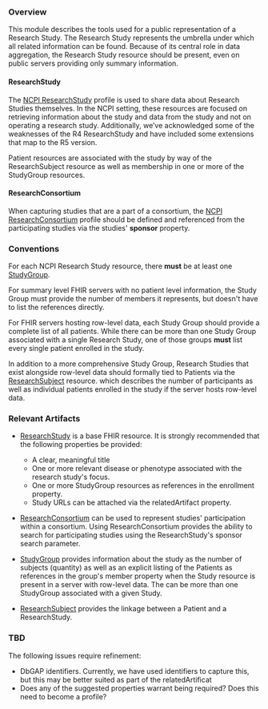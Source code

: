 ### Overview
This module describes the tools used for a public representation of a Research Study. The Research Study represents the umbrella under which all related information can be found. Because of its central role in data aggregation, the Research Study resource should be present, even on public servers providing only summary information. 

#### ResearchStudy
The [NCPI ResearchStudy](StructureDefinition-ncpi-research-study.html) profile is used to share data about Research Studies themselves. In the NCPI setting, these resources are focused on retrieving information about the study and data from the study and not on operating a research study. Additionally, we’ve acknowledged some of the weaknesses of the R4 ResearchStudy and have included some extensions that map to the R5 version.

Patient resources are associated with the study by way of the ResearchSubject resource as well as membership in one or more of the StudyGroup resources. 

#### ResearchConsortium
When capturing studies that are a part of a consortium, the [NCPI ResearchConsortium](StructureDefinition-ncpi-research-consortium.html) profile should be defined and referenced from the participating studies via the studies' __sponsor__ property. 

### Conventions
For each NCPI Research Study resource, there **must** be at least one [StudyGroup](StructureDefinition-study-group.html).

For summary level FHIR servers with no patient level information, the Study Group must provide the number of members it represents, but doesn't have to list the references directly. 

For FHIR servers hosting row-level data, each Study Group should provide a complete list of all patients. While there can be more than one Study Group associated with a single Research Study, one of those groups **must** list every single patient enrolled in the study. 

In addition to a more comprehensive Study Group, Research Studies that exist alongside row-level data should formally tied to Patients via the [ResearchSubject](https://hl7.org/fhir/researchsubject.html) resource. 
 which describes the number of participants as well as individual patients enrolled in the study if the server hosts row-level data. 

### Relevant Artifacts
* [ResearchStudy](https://hl7.org/fhir/researchstudy.html) is a base FHIR resource. It is strongly recommended that the following properties be provided:
  * A clear, meaningful title
  * One or more relevant disease or phenotype associated with the research study's focus. 
  * One or more StudyGroup resources as references in the enrollment property. 
  * Study URLs can be attached via the relatedArtifact property. 

* [ResearchConsortium](StructureDefinition-ncpi-research-consortium.html) can be used to represent studies' participation within a consortium. Using ResearchConsortium provides the ability to search for participating studies using the ResearchStudy's sponsor search parameter. 

* [StudyGroup](StructureDefinition-study-group.html) provides information about the study as the number of subjects (quantity) as well as an explicit listing of the Patients as references in the group's member property when the Study resource is present in a server with row-level data. The can be more than one StudyGroup associated with a given Study. 

* [ResearchSubject](https://hl7.org/fhir/researchsubject.html) provides the linkage between a Patient and a ResearchStudy. 

### TBD 
The following issues require refinement:
* DbGAP identifiers. Currently, we have used identifiers to capture this, but this may be better suited as part of the relatedArtificat
* Does any of the suggested properties warrant being required? Does this need to become a profile?